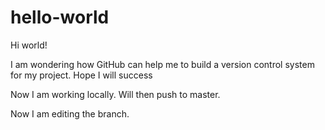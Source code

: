 # hello-world
<new repository exercise>

Hi world!

I am wondering how GitHub can help me to build a version control system for my project.
Hope I will success

Now I am working locally. Will then push to master.

Now I am editing the branch.

